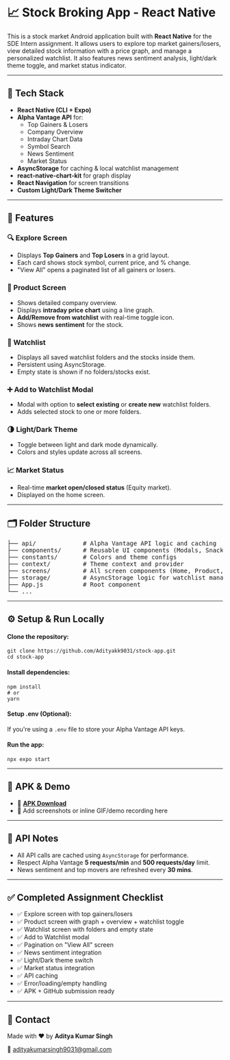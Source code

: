 <h1>📈 Stock Broking App - React Native </h1>

<p>This is a stock market Android application built with <strong>React Native</strong> for the SDE Intern assignment. It allows users to explore top market gainers/losers, view detailed stock information with a price graph, and manage a personalized watchlist. It also features news sentiment analysis, light/dark theme toggle, and market status indicator.</p>

<hr>

<h2>🔧 Tech Stack</h2>
<ul>
  <li><strong>React Native (CLI + Expo)</strong></li>
  <li><strong>Alpha Vantage API</strong> for:
    <ul>
      <li>Top Gainers & Losers</li>
      <li>Company Overview</li>
      <li>Intraday Chart Data</li>
      <li>Symbol Search</li>
      <li>News Sentiment</li>
      <li>Market Status</li>
    </ul>
  </li>
  <li><strong>AsyncStorage</strong> for caching & local watchlist management</li>
  <li><strong>react-native-chart-kit</strong> for graph display</li>
  <li><strong>React Navigation</strong> for screen transitions</li>
  <li><strong>Custom Light/Dark Theme Switcher</strong></li>
</ul>

<hr>

<h2>📱 Features</h2>

<h3>🔍 Explore Screen</h3>
<ul>
  <li>Displays <strong>Top Gainers</strong> and <strong>Top Losers</strong> in a grid layout.</li>
  <li>Each card shows stock symbol, current price, and % change.</li>
  <li>"View All" opens a paginated list of all gainers or losers.</li>
</ul>

<h3>🌟 Product Screen</h3>
<ul>
  <li>Shows detailed company overview.</li>
  <li>Displays <strong>intraday price chart</strong> using a line graph.</li>
  <li><strong>Add/Remove from watchlist</strong> with real-time toggle icon.</li>
  <li>Shows <strong>news sentiment</strong> for the stock.</li>
</ul>

<h3>📂 Watchlist</h3>
<ul>
  <li>Displays all saved watchlist folders and the stocks inside them.</li>
  <li>Persistent using AsyncStorage.</li>
  <li>Empty state is shown if no folders/stocks exist.</li>
</ul>

<h3>➕ Add to Watchlist Modal</h3>
<ul>
  <li>Modal with option to <strong>select existing</strong> or <strong>create new</strong> watchlist folders.</li>
  <li>Adds selected stock to one or more folders.</li>
</ul>

<h3>🌗 Light/Dark Theme</h3>
<ul>
  <li>Toggle between light and dark mode dynamically.</li>
  <li>Colors and styles update across all screens.</li>
</ul>

<h3>📈 Market Status</h3>
<ul>
  <li>Real-time <strong>market open/closed status</strong> (Equity market).</li>
  <li>Displayed on the home screen.</li>
</ul>

<hr>

<h2>🗂 Folder Structure</h2>

<pre>
├── api/             # Alpha Vantage API logic and caching
├── components/      # Reusable UI components (Modals, Snackbar)
├── constants/       # Colors and theme configs
├── context/         # Theme context and provider
├── screens/         # All screen components (Home, Product, Watchlist, etc.)
├── storage/         # AsyncStorage logic for watchlist management
├── App.js           # Root component
└── ...
</pre>

<hr>

<h2>⚙️ Setup & Run Locally</h2>

<h4>Clone the repository:</h4>
<pre><code>git clone https://github.com/Adityakk9031/stock-app.git
cd stock-app
</code></pre>

<h4>Install dependencies:</h4>
<pre><code>npm install
# or
yarn
</code></pre>

<h4>Setup .env (Optional):</h4>
<p>If you're using a <code>.env</code> file to store your Alpha Vantage API keys.</p>

<h4>Run the app:</h4>
<pre><code>npx expo start
</code></pre>

<hr>

<h2>🚀 APK & Demo</h2>
<ul>
  <li>🔗 <a href="https://expo.dev/accounts/aditya.temp.user/projects/stocks-app/builds/515b0182-f337-46d5-9b79-dee14fa7ed7a"><strong>APK Download</strong></a></li>
  <li>📸 Add screenshots or inline GIF/demo recording here</li>
</ul>

<hr>

<h2>📌 API Notes</h2>
<ul>
  <li>All API calls are cached using <code>AsyncStorage</code> for performance.</li>
  <li>Respect Alpha Vantage <strong>5 requests/min</strong> and <strong>500 requests/day</strong> limit.</li>
  <li>News sentiment and top movers are refreshed every <strong>30 mins</strong>.</li>
</ul>

<hr>

<h2>✅ Completed Assignment Checklist</h2>

<ul>
  <li>✅ Explore screen with top gainers/losers</li>
  <li>✅ Product screen with graph + overview + watchlist toggle</li>
  <li>✅ Watchlist screen with folders and empty state</li>
  <li>✅ Add to Watchlist modal</li>
  <li>✅ Pagination on "View All" screen</li>
  <li>✅ News sentiment integration</li>
  <li>✅ Light/Dark theme switch</li>
  <li>✅ Market status integration</li>
  <li>✅ API caching</li>
  <li>✅ Error/loading/empty handling</li>
  <li>✅ APK + GitHub submission ready</li>
</ul>

<hr>

<h2>📩 Contact</h2>
<p>Made with ❤️ by <strong>Aditya Kumar Singh</strong></p>
<p>📧 <a href="mailto:adityakumarsingh9031@gmail.com">adityakumarsingh9031@gmail.com</a></p>
